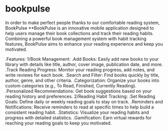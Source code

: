 # bookpulse
In order to make perfect people thanks to our comfortable reading system,
BookPulse
**BookPulse is an innovative mobile application designed to help users manage their book collections and track their reading habits. Combining a powerful book management system with habit tracking features, BookPulse aims to enhance your reading experience and keep you motivated.

.Features:
1/Book Management:
.Add Books: Easily add new books to your library with details like title, author, cover image, publication date, and more.
.Track Reading Progress: Monitor your reading progress, add notes, and write reviews for each book.
.Search and Filter: Find books quickly by title, author, genre, and other criteria.
.Categorization: Organize your books into custom categories (e.g., To Read, Finished, Currently Reading).
.Personalized Recommendations: Get book suggestions based on your reading history and preferences.
2/Reading Habit Tracking:
.Set Reading Goals: Define daily or weekly reading goals to stay on track.
.Reminders and Notifications: Receive reminders to read at specific times to help build a consistent reading habit.
.Statistics: Visualize your reading habits and progress with detailed statistics.
.Gamification: Earn virtual rewards for reaching your reading goals to keep you motivated.
